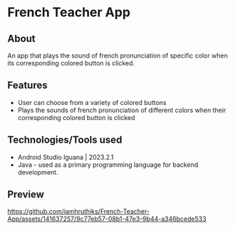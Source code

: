 # French Teacher App

## About
An app that plays the sound of french pronunciation of specific color when its corresponding colored button is clicked.

## Features
- User can choose from a variety of colored buttons
- Plays the sounds of french pronunciation of different colors when their corresponding colored button is clicked

## Technologies/Tools used
- Android Studio Iguana | 2023.2.1
- Java - used as a primary programming language for backend development.

## Preview


https://github.com/iamhruthiks/French-Teacher-App/assets/141637257/9c77eb57-08b1-47e3-9b44-a346bcede533









